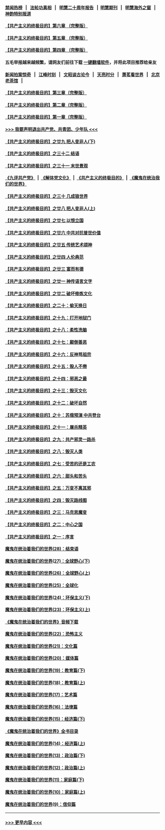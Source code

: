 #### [禁闻热榜](热点新闻.md?=0)  &nbsp;&nbsp;|&nbsp;&nbsp; [法轮功真相](https://github.com/gfw-breaker/truth/blob/master/README.md?=0) &nbsp;&nbsp;|&nbsp;&nbsp; [明慧二十周年报告](https://github.com/gfw-breaker/mh-reports/blob/master/README.md?=0) &nbsp;&nbsp;|&nbsp;&nbsp;[明慧期刊](https://github.com/gfw-breaker/mh-qikan) &nbsp;&nbsp;|&nbsp;&nbsp; [明慧海外之窗](https://github.com/gfw-breaker/mh-news/blob/master/README.md?=0) &nbsp;&nbsp;|&nbsp;&nbsp; [神韵特别报道](https://github.com/gfw-breaker/mh-news/blob/master/shenyun.md?=0)
#### [【共产主义的终极目的】第六章 （完整版）](../pages/nsc422/n11428913.md?t=02292002) 
#### [【共产主义的终极目的】第五章 （完整版）](../pages/nsc422/n11428912.md?t=02292002) 
#### [【共产主义的终极目的】第四章 （完整版）](../pages/nsc422/n11428907.md?t=02292002) 
#### 五毛举报越来越频繁，请网友们前往下载 [一键翻墙软件](https://github.com/gfw-breaker/ssr-accounts)，并将此项目推荐给亲友
#### [新闻拍案惊奇](https://github.com/gfw-breaker/banned-news/blob/master/pages/link4.md) &nbsp;&nbsp;|&nbsp;&nbsp; [江峰时刻](https://github.com/gfw-breaker/banned-news/blob/master/pages/link4.md) &nbsp;&nbsp;|&nbsp;&nbsp; [文昭谈古论今](https://github.com/gfw-breaker/banned-news/blob/master/pages/link4.md) &nbsp;&nbsp;|&nbsp;&nbsp; [天亮时分](https://github.com/gfw-breaker/banned-news/blob/master/pages/link4.md) &nbsp;&nbsp;|&nbsp;&nbsp; [萧茗看世界](https://github.com/gfw-breaker/banned-news/blob/master/pages/link4.md) &nbsp;&nbsp;|&nbsp;&nbsp; [北京老茶馆](https://github.com/gfw-breaker/banned-news/blob/master/pages/link4.md) &nbsp;&nbsp;|&nbsp;&nbsp; 
#### [【共产主义的终极目的】第三章（完整版）](../pages/nsc422/n11428848.md?t=02292002) 
#### [【共产主义的终极目的】第二章（完整版）](../pages/nsc422/n11428831.md?t=02292002) 
#### [【共产主义的终极目的】第一章（完整版）](../pages/nsc422/n11417651.md?t=02292002) 
#### [>>> 我要声明退出共产党、共青团、少年队 <<<](https://github.com/begood0513/goodnews/blob/master/quit/letter.md) 
#### [【共产主义的终极目的】之廿九 把人变非人(下)](../pages/nsc422/n11344140.md?t=02292002) 
#### [【共产主义的终极目的】之三十二 结语](../pages/nsc422/n11360535.md?t=02292002) 
#### [【共产主义的终极目的】之三十一 末世景观](../pages/nsc422/n11351129.md?t=02292002) 
#### [《九评共产党》](https://github.com/begood0513/9ping.md/blob/master/README.md) &nbsp;|&nbsp; [《解体党文化》](../../../../jtdwh.md/blob/master/README.md)  &nbsp;|&nbsp; [《共产主义的终极目的》](../../../../gczydzjmd.md/blob/master/README.md) &nbsp;|&nbsp; [《魔鬼在统治我们的世界》](../../../../mgztzwmdsj.md/blob/master/README.md) 
#### [【共产主义的终极目的】之三十 几成狼世界](../pages/nsc422/n11348280.md?t=02292002) 
#### [【共产主义的终极目的】之廿八 把人变非人(上)](../pages/nsc422/n11340492.md?t=02292002) 
#### [【共产主义的终极目的】之廿七 以恨立国](../pages/nsc422/n11336944.md?t=02292002) 
#### [【共产主义的终极目的】之廿六 中共对抗普世价值](../pages/nsc422/n11324785.md?t=02292002) 
#### [【共产主义的终极目的】之廿五 传统艺术颂神](../pages/nsc422/n11296396.md?t=02292002) 
#### [【共产主义的终极目的】之廿四 人伦典范](../pages/nsc422/n11296397.md?t=02292002) 
#### [【共产主义的终极目的】之廿三 富而有德](../pages/nsc422/n11283598.md?t=02292002) 
#### [【共产主义的终极目的】之廿一 神传语言文字](../pages/nsc422/n11263265.md?t=02292002) 
#### [【共产主义的终极目的】之廿二 破坏修炼文化](../pages/nsc422/n11245728.md?t=02292002) 
#### [【共产主义的终极目的】之二十：偷天换日](../pages/nsc422/n11238846.md?t=02292002) 
#### [【共产主义的终极目的】之十九：打开地狱门](../pages/nsc422/n11206376.md?t=02292002) 
#### [【共产主义的终极目的】之十八：柔性洗脑](../pages/nsc422/n11199994.md?t=02292002) 
#### [【共产主义的终极目的】之十七：颠倒善恶](../pages/nsc422/n11179782.md?t=02292002) 
#### [【共产主义的终极目的】之十六：反神骂祖宗](../pages/nsc422/n11166798.md?t=02292002) 
#### [【共产主义的终极目的】之十五：毁人不倦](../pages/nsc422/n11166792.md?t=02292002) 
#### [【共产主义的终极目的】之十四：邪恶之最](../pages/nsc422/n11150249.md?t=02292002) 
#### [【共产主义的终极目的】之十三：毁灭文化](../pages/nsc422/n11135227.md?t=02292002) 
#### [【共产主义的终极目的】之十二：破坏自然](../pages/nsc422/n11135214.md?t=02292002) 
#### [【共产主义的终极目的】之十：苏俄预演 中共登台](../pages/nsc422/n11118424.md?t=02292002) 
#### [【共产主义的终极目的】之十一：屠杀精英](../pages/nsc422/n11118442.md?t=02292002) 
#### [【共产主义的终极目的】之九：共产邪灵一路杀](../pages/nsc422/n11114139.md?t=02292002) 
#### [【共产主义的终极目的】之八：毁灭人类](../pages/nsc422/n11108503.md?t=02292002) 
#### [【共产主义的终极目的】之七：受苦的还是工农](../pages/nsc422/n11101809.md?t=02292002) 
#### [【共产主义的终极目的】之六：甜头和苦头](../pages/nsc422/n11096971.md?t=02292002) 
#### [【共产主义的终极目的】之五：万变不离其邪](../pages/nsc422/n11091285.md?t=02292002) 
#### [【共产主义的终极目的】之四：毁灭路线图](../pages/nsc422/n11086284.md?t=02292002) 
#### [【共产主义的终极目的】之三：马克思魔变](../pages/nsc422/n11061941.md?t=02292002) 
#### [【共产主义的终极目的】之二：中心之国](../pages/nsc422/n11047728.md?t=02292002) 
#### [【共产主义的终极目的】之一：序言](../pages/nsc422/n11086077.md?t=02292002) 
#### [魔鬼在统治着我们的世界(28)：结束语](../pages/nsc422/n10936246.md?t=02292002) 
#### [魔鬼在统治着我们的世界(27)：全球野心(下)](../pages/nsc422/n10928319.md?t=02292002) 
#### [魔鬼在统治着我们的世界(26)：全球野心(上)](../pages/nsc422/n10900318.md?t=02292002) 
#### [魔鬼在统治着我们的世界(25)：全球化](../pages/nsc422/n10788205.md?t=02292002) 
#### [魔鬼在统治着我们的世界(24)：环保主义(下)](../pages/nsc422/n10695307.md?t=02292002) 
#### [魔鬼在统治着我们的世界(23)：环保主义(上)](../pages/nsc422/n10688613.md?t=02292002) 
#### [《魔鬼在统治着我们的世界》音频下载](../pages/nsc422/n10635553.md?t=02292002) 
#### [魔鬼在统治着我们的世界(22)：恐怖主义](../pages/nsc422/n10614727.md?t=02292002) 
#### [魔鬼在统治着我们的世界(21)：文化篇](../pages/nsc422/n10597706.md?t=02292002) 
#### [魔鬼在统治着我们的世界(20)：媒体篇](../pages/nsc422/n10586579.md?t=02292002) 
#### [魔鬼在统治着我们的世界(19)：教育篇(下)](../pages/nsc422/n10564808.md?t=02292002) 
#### [魔鬼在统治着我们的世界(18)：教育篇(上)](../pages/nsc422/n10526970.md?t=02292002) 
#### [魔鬼在统治着我们的世界(17)：艺术篇](../pages/nsc422/n10499093.md?t=02292002) 
#### [魔鬼在统治着我们的世界(16)：法律篇](../pages/nsc422/n10485969.md?t=02292002) 
#### [魔鬼在统治着我们的世界(15)：经济篇(下)](../pages/nsc422/n10469975.md?t=02292002) 
#### [《魔鬼在统治着我们的世界》全书目录](../pages/nsc422/n10464261.md?t=02292002) 
#### [魔鬼在统治着我们的世界(14)：经济篇(上)](../pages/nsc422/n10457370.md?t=02292002) 
#### [魔鬼在统治着我们的世界(13)：政治篇(下)](../pages/nsc422/n10448270.md?t=02292002) 
#### [魔鬼在统治着我们的世界(12)：政治篇(上)](../pages/nsc422/n10444576.md?t=02292002) 
#### [魔鬼在统治着我们的世界(11)：家庭篇(下)](../pages/nsc422/n10440961.md?t=02292002) 
#### [魔鬼在统治着我们的世界(10)：家庭篇(上)](../pages/nsc422/n10435448.md?t=02292002) 
#### [魔鬼在统治着我们的世界(9)：信仰篇](../pages/nsc422/n10432159.md?t=02292002) 

----
#### [ >>> 更早内容 <<< ](../indexes/nsc422-earlier.md)
